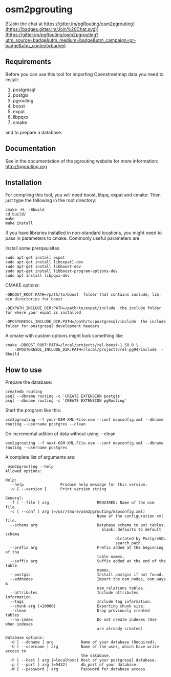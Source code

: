 # osm2pgrouting

[![Join the chat at https://gitter.im/pgRouting/osm2pgrouting](https://badges.gitter.im/Join%20Chat.svg)](https://gitter.im/pgRouting/osm2pgrouting?utm_source=badge&utm_medium=badge&utm_campaign=pr-badge&utm_content=badge)

## Requirements

Before you can use this tool for importing Openstreetmap data you need to install:

1. postgresql
2. postgis
3. pgrouting
4. boost
5. expat
5. libpqxx
6. cmake

and to prepare a database.

## Documentation

See in the documentation of the pgrouting website for more information: http://pgrouting.org

## Installation

For compiling this tool, you will need boost, libpq, expat and cmake:
Then just type the following in the root directory:

```
cmake -H. -Bbuild
cd build/
make
make install
```

If you have libraries installed in non-standard locations, you might need to pass in parameters to cmake.  Commonly useful parameters are

Install some prerqeuisites

```
sudo apt-get install expat
sudo apt-get install libexpat1-dev
sudo apt-get install libboost-dev
sudo apt-get install libboost-program-options-dev
sudo apt install libpqxx-dev
```

CMAKE options:

    -DBOOST_ROOT:PATH=/path/to/boost  folder that contains include, lib, bin directories for boost
    
    -DEXPATH_INCLUDE_DIR:PATH=/path/to/expat/include  the include folder for where your expat is installed
    
    -DPOSTGRESQL_INCLUDE_DIR:PATH=/path/to/postgresql/include  the include folder for postgresql development headers
    
    
A cmake with custom options might look something like

```
cmake -DBOOST_ROOT:PATH=/local/projects/rel-boost-1.58.0 \
    -DPOSTGRESQL_INCLUDE_DIR:PATH=/local/projects/rel-pg94/include  -Bbuild
```

## How to use

Prepare the database:

```
createdb routing
psql --dbname routing -c 'CREATE EXTENSION postgis'
psql --dbname routing -c 'CREATE EXTENSION pgRouting'
```

Start the program like this:

```
osm2pgrouting --f your-OSM-XML-File.osm --conf mapconfig.xml --dbname routing --username postgres --clean
```

Do incremental adition of data without using --clean

```
osm2pgrouting --f next-OSM-XML-File.osm --conf mapconfig.xml --dbname routing --username postgres
```


A complete list of arguments are:

```
 osm2pgrouting --help
Allowed options:

Help:
  --help                Produce help message for this version.
  -v [ --version ]      Print version string

General:
  -f [ --file ] arg                     REQUIRED: Name of the osm file.
  -c [ --conf ] arg (=/usr/share/osm2pgrouting/mapconfig.xml)
                                        Name of the configuration xml file.
  --schema arg                          Database schema to put tables.
                                          blank: defaults to default schema 
                                                dictated by PostgreSQL 
                                                search_path.
  --prefix arg                          Prefix added at the beginning of the 
                                        table names.
  --suffix arg                          Suffix added at the end of the table 
                                        names.
  --postgis                             Install postgis if not found.
  --addnodes                            Import the osm_nodes, osm_ways &
                                        osm_relations tables.
  --attributes                          Include attributes information.
  --tags                                Include tag information.
  --chunk arg (=20000)                  Exporting chunk size.
  --clean                               Drop previously created tables.
  --no-index                            Do not create indexes (Use when indexes
                                        are already created)

Database options:
  -d [ --dbname ] arg            Name of your database (Required).
  -U [ --username ] arg          Name of the user, which have write access to
                                 the database.
  -h [ --host ] arg (=localhost) Host of your postgresql database.
  -p [ --port ] arg (=5432)      db_port of your database.
  -W [ --password ] arg          Password for database access.

```
